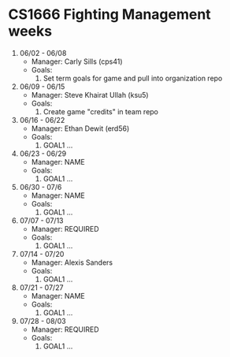 # CS1666 Fighting Management weeks

1. 06/02 - 06/08
	* Manager: Carly Sills (cps41)
	* Goals:
		1. Set term goals for game and pull into organization repo
2. 06/09 - 06/15
	* Manager: Steve Khairat Ullah (ksu5)
	* Goals:
		1. Create game "credits" in team repo
3. 06/16 - 06/22
	* Manager: Ethan Dewit (erd56)
	* Goals:
		1. GOAL1
		...
4. 06/23 - 06/29
	* Manager: NAME
	* Goals:
		1. GOAL1
		...
5. 06/30 - 07/6
	* Manager: NAME
	* Goals:
		1. GOAL1
		...
6. 07/07 - 07/13
	* Manager: REQUIRED
	* Goals:
		1. GOAL1
		...
7. 07/14 - 07/20
	* Manager: Alexis Sanders
	* Goals:
		1. GOAL1
		...
8. 07/21 - 07/27
	* Manager: NAME
	* Goals:
		1. GOAL1
		...
9. 07/28 - 08/03
	* Manager: REQUIRED
	* Goals:
		1. GOAL1
		...		
